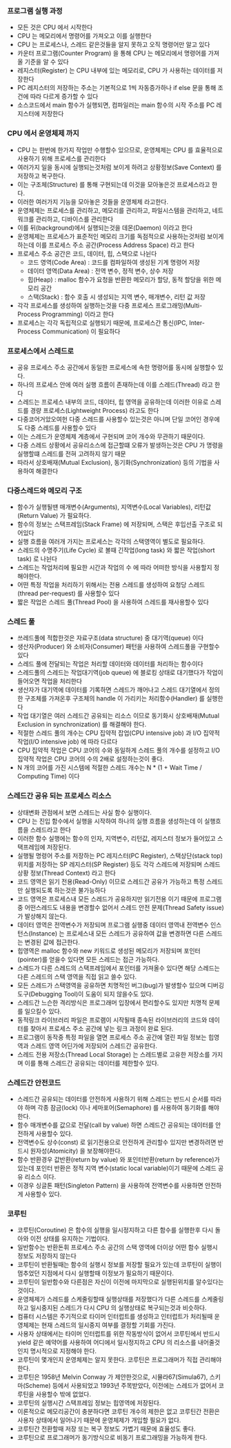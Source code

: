 
### 프로그램 실행 과정

* 모든 것은 CPU 에서 시작한다
* CPU 는 메모리에서 명령어를 가져오고 이를 실행한다
* CPU 는 프로세스나, 스레드 같은것들을 알지 못하고 오직 명령어만 알고 있다
* 카운터 프로그램(Counter Program) 을 통해 CPU 는 메모리에서 명령어를 가져올 기준을 알 수 있다
* 레지스터(Register) 는 CPU 내부에 있는 메모리로, CPU 가 사용하는 데이터를 저장한다
* PC 레지스터의 저장하는 주소는 기본적으로 1씩 자동증가하나 if else 문을 통해 조건에 따라 다르게 증가할 수 있다
* 소스코드에서 main 함수가 실행되면, 컴파일러는 main 함수의 시작 주소를 PC 레지스터에 저장한다

### CPU 에서 운영체제 까지

* CPU 는 한번에 한가지 작업만 수행할수 있으므로, 운영체제는 CPU 를 효율적으로 사용하기 위해 프로세스를 관리한다
* 여러가지 일을 동시에 실행되는것처럼 보이게 하려고 상황정보(Save Context) 를 저장하고 복구한다.
* 이는 구조체(Structure) 를 통해 구현되는데 이것을 모아놓은것 프로세스라고 한다.
* 이러한 여러가지 기능을 모아놓은 것들을 운영체제 라고한다.
* 운영체제는 프로세스를 관리하고, 메모리를 관리하고, 파일시스템을 관리하고, 네트워크를 관리하고, 디바이스를 관리한다
* 이를 뒤(background)에서 실행되는것을 데몬(Daemon) 이라고 한다
* 운영체제는 프로세스가 표준적인 메모리 크기를 독점적으로 사용하는것처럼 보이게 하는데 이를 프로세스 주소 공간(Process Address Space) 라고 한다
* 프로세스 주소 공간은 코드, 데이터, 힙, 스택으로 나뉜다
  * 코드 영역(Code Area) : 코드를 컴파일하여 생성된 기계 명령어 저장
  * 데이터 영역(Data Area) : 전역 변수, 정적 변수, 상수 저장
  * 힙(Heap) : malloc 함수가 요청을 반환한 메모리가 할당, 동적 할당을 위한 메모리 공간
  * 스택(Stack) : 함수 호출 시 생성되는 지역 변수, 매개변수, 리턴 값 저장
* 각각 프로세스를 생성하여 실행하는것을 다중 프로세스 프로그래밍(Multi-Process Programming) 이라고 한다
* 프로세스는 각각 독립적으로 실행되기 때문에, 프로세스간 통신(IPC, Inter-Process Communication) 이 필요하다

### 프로세스에서 스레드로

* 공유 프로세스 주소 공간에서 동일한 프로세스에 속한 명령어를 동시에 실행할수 있다.
* 하나의 프로세스 안에 여러 실행 흐름이 존재하는데 이를 스레드(Thread) 라고 한다
* 스레드는 프로세스 내부의 코드, 데이터, 힙 영역을 공유하는데 이러한 이유로 스레드를 경량 프로세스(Lightweight Process) 라고도 한다
* 다중코어거았오여헌 다중 스레드를 사용할수 있는것은 아니며 단일 코어인 경우에도 다중 스레드를 사용할수 있다
* 이는 스레드가 운영체제 계층에서 구현되며 코어 개수와 무관하기 때문이다.
* 다중 스레드 상황에서 공유리소스에 접근할떄 오류가 발생하는것은 CPU 가 명령을 실행할떄 스레드를 전혀 고려하지 않기 때문
* 따라서 상호배재(Mutual Exclusion), 동기화(Synchronization) 등의 기법을 사용하여 해결한다

### 다중스레드와 메모리 구조

* 함수가 실행될땐 매개변수(Arguments), 지역변수(Local Variables), 리턴값(Return Value) 가 필요하다.
* 함수의 정보는 스택프레임(Stack Frame) 에 저장되며, 스택은 후입선출 구조로 되어있다
* 실행 흐름을 여러개 가지는 프로세스는 각각의 스택영역이 별도로 필요하다.
* 스레드의 수명주기(Life Cycle) 로 볼때 긴작업(long task) 와 짧은 작업(short task) 로 나뉜다
* 스레드는 작업처리에 필요한 시간과 작업의 수 에 따라 어떠한 방식을 사용할지 정해야한다.
* 어떤 특정 작업을 처리하기 위해서는 전용 스레드를 생성하여 요청당 스레드(thread per-request) 를 사용할수 있다
* 짧은 작업은 스레드 풀(Thread Pool) 을 사용하여 스레드를 재사용할수 있다

### 스레드 풀

* 쓰레드풀에 적합한것은 자료구조(data structure) 중 대기역(queue) 이다
* 생산자(Producer) 와 소비자(Consumer) 패턴을 사용하여 스레드풀을 구현할수 있다
* 스레드 풀에 전달되는 작업은 처리할 데이터와 데이터를 처리하는 함수이다
* 스레드풀의 스레드는 작업대기역(job queue) 에 블로킹 상태로 대기했다가 작업이 들어오면 작업을 처리한다
* 생산자가 대기역에 데이터를 기록하면 스레드가 깨어나고 스레드 대기열에서 정의한 구조체를 가져온후 구조체의 handle 이 가리키는 처리함수(Handler) 를 실행한다
* 작업 대기열은 여러  스레드간 공유되는 리소스 이므로 동기화시 상호배재(Mutual Exclusion in synchronization) 를 해결해야 한다.
* 적절한 스레드 풀의 개수는 CPU 집약적 잡업(CPU intensive job) 과 I/O 집약적 작업(I/O intensive job) 에 따라 다르다
* CPU 집약적 작업은 CPU 코어의 수와 동일하게 스레드 풀의 개수를 설정하고 I/O 집약적 작업은 CPU 코어의 수의 2배로 설정하는것이 좋다.
* N 개의 코어를 가진 시스템에 적절한 스레드 개수는 N * (1 + Wait Time / Computing Time) 이다

### 스레드간 공유 되는 프로세스 리소스

* 상태변화 관점에서 보면 스레드는 사실 함수 실행이다.
* CPU 는 진입 함수에서 실행을 시작하여 하나의 실행 흐름을 생성하는데 이 실행흐름을 스레드라고 한다
* 이러한 함수 실행에는 함수의 인자, 지역변수, 리턴값, 레지스터 정보가 들어있고 스택프레임에 저장된다.
* 실행될 명령어 주소를 저장하는 PC 레지스터(PC Register), 스택상단(stack top)위치를 저장하는 SP 레지스터(SP Register) 등도 각각 스레드에 저장되며 스레드 상황 정보(Thread Context) 라고 한다
* 코드 영역은 읽기 전용(Read-Only) 이므로 스레드간 공유가 가능하고 특정 스레드만 실행되도록 하는것은 불가능하다
* 코드 영역은  프로세스내 모든 스레드가 공유하지만 읽기전용 이기 때문에 프로그램중 어떤스레드도 내용을 변경할수 없어서 스레드 안전 문제(Thread Safety issue)가 발상해지 않는다.
* 데이터 영역은 전역변수가 저장되며 프로그램 실행중 데이터 영역내 전역변수 인스턴스(Instance) 는 프로세스내 모든 스레드가 공유하여 값을 변경하면 다른 스레드는 변경된 값에 접근한다.
* 힙영역은 malloc 함수와 new 키워드로 생성된 메모리가 저장되며 포인터(pointer)를 얻을수 있다면 모든 스레드는 접근 가능하다.
* 스레드가 다른 스레드의 스택프레임에서 포인터를 가져올수 있다면 해당 스레드는 다른 스레드의 스택 영역을 직접 읽고 쓸수 있다.
* 모든 스레드가 스택영역을 공유하면 치명적인 버그(bug)가 발생할수 있으며 디버깅도구(Debugging Tool)이 도움이 되지 않을수도 있다.
* 스레드간 느슨한 격리방식은 프로그래머 입장에서 편리할수도 있지만 치명적 문제를 일으킬수 있다.
* 동적링크 라이브러리 파일은 프로램이 시작될때 종속된 라이브러리의 코드와 데이터를 찾아서 프로세스 주소 공간에 넣는 링크 과정이 완료 된다.
* 프로그램이 동작중 특정 파일을 열면 프로세스 주소 공간에 열린 파일 정보는 힙영역과 스레드 영역 어딘가에 저장되어 스레드간 공유한다.
* 스레드 전용 저장소(Thread Local Storage) 는 스레드별로 고유한 저장소를 가지며 이를 통해 스레드간 공유되는 데이터를 제한할수 있다.

### 스레드간 안전코드

* 스레드간 공유되는 데이터를 안전하게 사용하기 위해 스레드는 반드시 순서를 따라야 하며 각종 잠금(lock) 이나 세마포어(Semaphore) 를 사용하여 동기화를 해야한다.
* 함수 매개변수를 값으로 전달(call by value) 하면 스레드간 공유되는 데이터를 안전하게 사용할수 있다.
* 전역변수도 상수(const) 로 읽기전용으로 안전하게 관리할수 있지만 변경하려면 반드시 원자성(Atomicity) 을 보장해야한다.
* 함수 반환경우 값반환(return by value) 와 포인터반환(return by reference)가 있는데 포인터 반환은 정적 지역 변수(static local variable)이기 때문에 스레드 공유 리소스 이다.
* 이경우 싱글톤 패턴(Singleton Pattern) 을 사용하여 전역변수를 사용하면 안전하게 사용할수 있다.

### 코루틴

* 코루틴(Coroutine) 은 함수의 실행을 일시정지하고 다른 함수를 실행한후 다시 돌아와 이전 상태를 유지하는 기법이다.
* 일반함수는 반환돈휘 프로세스 주소 공간의 스택 영역에 더이상 어떤 함수 실행시 정보도 저장하지 않는다
* 코루틴이 반환될때는 함수의 실행시 정보를 저장할 필요가 있는데 코루틴이 실행이 멈추었던 지점에서 다시 실행할때 이정보가 필요하기 때문이다.
* 코루틴이 일반함수와 다른점은 자신이 이전에 마지막으로 실행된위치를 알수있다는 것이다.
* 운영체제가 스레드를 스케줄링할때 실행상태를 저장했다가 다른 스레드를 스케줄링하고 일시중지된 스레드가 다시 CPU 의 실행상태로 복구되는것과 비슷하다.
* 컴퓨터 시스템은 주기적으로 타이머 인터럽트를 생성하고 인터럽트가 처리될때 운영체제는 현재 스레드의 일시중지 여부를 결정할 기회를 가진다.
* 사용자 상태에서는 타이머 인터럽트를 위한 작동방식이 없어서 코루틴에서 반드시 yield 같은 예약어를 사용하여 어디에서 일시정지하고 CPU 의 리소스를 내어줄것인지 명시적으로 지정해야 한다.
* 코루틴이 몇개인지 운영체제는 알지 못한다. 코루틴은 프로그래머가 직접 관리해야한다.
* 코루틴은 1958년 Melvin Conway 가 제안한것으로, 시뮬라67(Simula67), 스키마(Scheme) 등에서 사용되었고 1993년 주목받았다, 이전에는 스레드가 없어서 코루틴을 사용할수 밖에 없었다.
* 코루틴의 실행시간 스택프레임 정보는 힙영역에 저장된다.
* 이론적으로 메모리공간이 충분하다면 코루틴 개수의 제한은 없고 코루틴간 전환은 사용자 상태에서 일어나기 때문에 운영체제가 개입할 필요가 없다.
* 코루틴간 전환할때 저장 또는 복구 정보도 가볍기 때문에 효율성도 좋다.
* 코루틴으로 프로그래머가 동기방식으로 비동기 프로그래밍을 가능하게 한다.